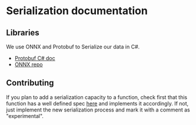 # Serialization documentation

## Libraries
We use ONNX and Protobuf to Serialize our data in C#.
- [Protobuf C# doc](https://developers.google.com/protocol-buffers/docs/reference/csharp-generated)
- [ONNX repo](https://github.com/onnx/onnx)

## Contributing
If you plan to add a serialization capacity to a function, check first that this function has a well defined spec [here](https://github.com/onnx/onnx/blob/master/docs/Operators.md) and implements it accordingly. If not, just implement the new serialization process and mark it with a comment as "experimental".
